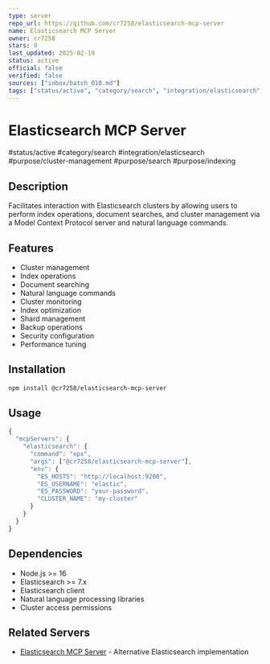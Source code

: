 ```yaml
---
type: server
repo_url: https://github.com/cr7258/elasticsearch-mcp-server
name: Elasticsearch MCP Server
owner: cr7258
stars: 9
last_updated: 2025-02-19
status: active
official: false
verified: false
sources: ["inbox/batch_010.md"]
tags: ["status/active", "category/search", "integration/elasticsearch", "purpose/cluster-management", "purpose/search", "purpose/indexing"]
---
```


# Elasticsearch MCP Server

#status/active #category/search #integration/elasticsearch #purpose/cluster-management #purpose/search #purpose/indexing

## Description

Facilitates interaction with Elasticsearch clusters by allowing users to perform index operations, document searches, and cluster management via a Model Context Protocol server and natural language commands.

## Features

- Cluster management
- Index operations
- Document searching
- Natural language commands
- Cluster monitoring
- Index optimization
- Shard management
- Backup operations
- Security configuration
- Performance tuning

## Installation

```bash
npm install @cr7258/elasticsearch-mcp-server
```

## Usage

```javascript
{
  "mcpServers": {
    "elasticsearch": {
      "command": "npx",
      "args": ["@cr7258/elasticsearch-mcp-server"],
      "env": {
        "ES_HOSTS": "http://localhost:9200",
        "ES_USERNAME": "elastic",
        "ES_PASSWORD": "your-password",
        "CLUSTER_NAME": "my-cluster"
      }
    }
  }
}
```

## Dependencies

- Node.js >= 16
- Elasticsearch >= 7.x
- Elasticsearch client
- Natural language processing libraries
- Cluster access permissions

## Related Servers

- [Elasticsearch MCP Server](https://github.com/da1y/mcp-server-elasticsearch) - Alternative Elasticsearch implementation
